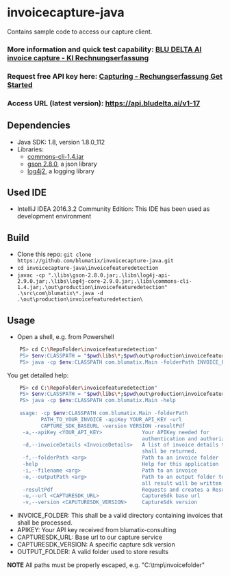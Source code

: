 # invoicecapture-java
Contains sample code to access our capture client.

### More information and quick test capability: [BLU DELTA AI invoice capture - KI Rechnungserfassung](https://www.bludelta.de)
### Request free API key here: [Capturing - Rechungserfassung Get Started](https://www.bludelta.de/en/get-started/)
### Access URL (latest version): https://api.bludelta.ai/v1-17

## Dependencies
- Java SDK: 1.8, version 1.8.0_112
- Libraries:
    - [commons-cli-1.4.jar](https://commons.apache.org/proper/commons-cli/)
    - [gson 2.8.0](https://github.com/google/gson), a json library
    - [log4j2](https://logging.apache.org/log4j/2.0/download.html), a logging library


## Used IDE
- IntelliJ IDEA 2016.3.2 Community Edition: This IDE has been used as development environment
    
## Build
- Clone this repo: ```git clone https://github.com/blumatix/invoicecapture-java.git```
- ```cd invoicecapture-java\invoicefeaturedetection```
- ```javac -cp ".\libs\gson-2.8.0.jar;.\libs\log4j-api-2.9.0.jar;.\libs\log4j-core-2.9.0.jar;.\libs\commons-cli-1.4.jar;.\out\production\invoicefeaturedetection" .\src\com\blumatix\*.java -d .\out\production\invoicefeaturedetection\```

## Usage
 - Open a shell, e.g. from Powershell
 
```sh
	PS> cd C:\RepoFolder\invoicefeaturedetection"
	PS> $env:CLASSPATH = "$pwd\libs\*;$pwd\out\production\invoicefeaturedetection"
	PS> java -cp $env:CLASSPATH com.blumatix.Main -folderPath INVOICE_FOLDER -apiKey APIKEY -url CAPTURESDK_URL -version CAPTURESDK_VERSION -outputPath OUTPUT_FOLDER
```
You get detailed help:
```sh
	PS> cd C:\RepoFolder\invoicefeaturedetection"
	PS> $env:CLASSPATH = "$pwd\libs\*;$pwd\out\production\invoicefeaturedetection"
	PS> java -cp $env:CLASSPATH com.blumatix.Main -help
    
    usage: -cp $env:CLASSPATH com.blumatix.Main -folderPath
           PATH_TO_YOUR_INVOICE -apiKey YOUR_API_KEY -url
           CAPTURE_SDK_BASEURL -version VERSION -resultPdf
     -a,--apiKey <YOUR_API_KEY>             Your APIKey needed for
                                            authentication and authorization
     -d,--invoiceDetails <InvoiceDetails>   A list of invoice details that
                                            shall be returned.
     -f,--folderPath <arg>                  Path to an invoice folder
     -help                                  Help for this application
     -i,--filename <arg>                    Path to an invoice
     -o,--outputPath <arg>                  Path to an output folder to which
                                            all result will be written to.
     -resultPdf                             Requests and creates a ResultPdf
     -u,--url <CAPTURESDK_URL>              CaptureSdk base url
     -v,--version <CAPUTURESDK_VERSION>     CaptureSdk version
```


- INVOICE_FOLDER: This shall be a valid directory containing invoices that shall be processed.
- APIKEY: Your API key received from blumatix-consulting
- CAPTURESDK_URL: Base url to our capture service
- CAPTURESDK_VERSION: A specific capture sdk version
- OUTPUT_FOLDER: A valid folder used to store results

__NOTE__ All paths must be properly escaped, e.g. "C:\\tmp\\invoicefolder"
